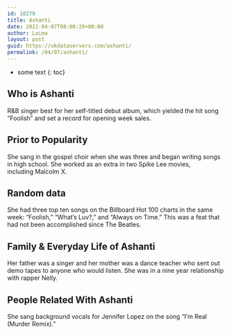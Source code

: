 ```yaml
---
id: 10279
title: Ashanti
date: 2021-04-07T08:00:29+00:00
author: Laima
layout: post
guid: https://ukdataservers.com/ashanti/
permalink: /04/07/ashanti/
---
```


* some text
{: toc}


## Who is Ashanti
                  
                  
                  
R&B singer best for her self-titled debut album, which yielded the hit song &#8220;Foolish&#8221; and set a record for opening week sales. 
                  
              
            
              
            
                
                
                
## Prior to Popularity
                  
                  
                  
She sang in the gospel choir when she was three and began writing songs in high school. She worked as an extra in two Spike Lee movies, including Malcolm X. 
                  
              
            
              
            
                
                
                
## Random data
                  
                  
                  
She had three top ten songs on the Billboard Hot 100 charts in the same week: &#8220;Foolish,&#8221; &#8220;What&#8217;s Luv?,&#8221; and &#8220;Always on Time.&#8221; This was a feat that had not been accomplished since The Beatles. 
                  
              
            
              
            
                
                
                
## Family & Everyday Life of Ashanti
                  
                  
                  
Her father was a singer and her mother was a dance teacher who sent out demo tapes to anyone who would listen. She was in a nine year relationship with rapper Nelly.
                  
              
            
              
            
                
                
                
## People Related With Ashanti
                  
                  
                  
She sang background vocals for Jennifer Lopez on the song &#8220;I&#8217;m Real (Murder Remix).&#8221;
                  
              
            
              
            
                
              
            
              
              
            
            
              
            
          
          
          